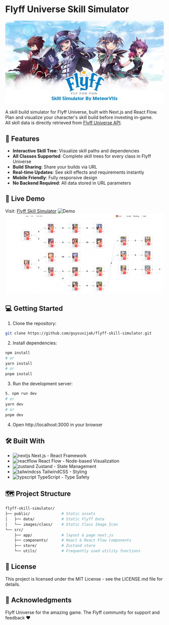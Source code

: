 # Flyff Universe Skill Simulator

![Project Banner](/public/metadata/manifest.png)

A skill build simulator for Flyff Universe, built with Next.js and React Flow.</br>
Plan and visualize your character's skill build before investing in-game.</br>
All skill data is directly retrieved from [Flyff Universe API](https://api.flyff.com).

## 🌟 Features
- **Interactive Skill Tree**: Visualize skill paths and dependencies
- **All Classes Supported**: Complete skill trees for every class in Flyff Universe
- **Build Sharing**: Share your builds via URL
- **Real-time Updates**: See skill effects and requirements instantly
- **Mobile Friendly**: Fully responsive design
- **No Backend Required**: All data stored in URL parameters

## 🚀 Live Demo
Visit: [Flyff Skill Simulator](https://flyff-skill-simulator.vercel.app)
![Demo](/demo.gif)
![Project Demo](/public/metadata/demo.png)

## 💻 Getting Started
1. Clone the repository:
```bash
git clone https://github.com/guysuvijak/flyff-skill-simulator.git
```
2. Install dependencies:
```bash
npm install
# or
yarn install
# or
pnpm install
```
3. Run the development server:
```bash
5. npm run dev
# or
yarn dev
# or
pnpm dev
```
4. Open http://localhost:3000 in your browser

## 🛠️ Built With
- <img src="https://avatars.githubusercontent.com/u/126103961" title="Next JS" alt="nextjs" width="20" height="20"/> Next.js - React Framework
- <img src="https://avatars.githubusercontent.com/u/7106853" title="React Flow" alt="reactflow" width="20" height="20"/> React Flow - Node-based Visualization
- <img src="https://avatars.githubusercontent.com/u/45790596" title="Zustand" alt="zustand" width="20" height="20"/> Zustand - State Management
- <img src="https://avatars.githubusercontent.com/u/67109815" title="Tailwind CSS" alt="tailwindcss" width="20" height="20"/> TailwindCSS - Styling
- <img src="https://upload.wikimedia.org/wikipedia/commons/4/4c/Typescript_logo_2020.svg" title="TypeScript" alt="typscript" width="20" height="20"/> TypeScript - Type Safety

## 🗺️ Project Structure
```bash
flyff-skill-simulator/
├── public/              # Static assets
│   ├── data/            # Static Flyff Data
│   └── images/class/    # Static Class Image Icon
└── src/
    ├── app/             # layout & page next.js
    ├── components/      # React & React Flow components
    ├── store/           # Zustand store
    └── utils/           # Frequently used utility functions
```

## 📝 License
This project is licensed under the MIT License - see the LICENSE.md file for details.

## 🙏 Acknowledgments
Flyff Universe for the amazing game. The Flyff community for support and feedback :heart:
